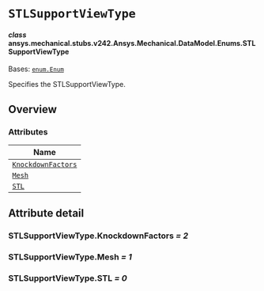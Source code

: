 # `STLSupportViewType`

<a id="ansys.mechanical.stubs.v242.Ansys.Mechanical.DataModel.Enums.STLSupportViewType"></a>

#### *class* ansys.mechanical.stubs.v242.Ansys.Mechanical.DataModel.Enums.STLSupportViewType

Bases: [`enum.Enum`](https://docs.python.org/3/library/enum.html#enum.Enum)

Specifies the STLSupportViewType.

<!-- !! processed by numpydoc !! -->

<a id="overview"></a>

## Overview

### Attributes

| Name |
| ---------------------------------------------------------------------------------------------------------------------------------------- |
| [`KnockdownFactors`](#STLSupportViewType.KnockdownFactors) |
| [`Mesh`](#STLSupportViewType.Mesh) |
| [`STL`](#STLSupportViewType.STL) |

<a id="attribute-detail"></a>

## Attribute detail

<a id="STLSupportViewType.KnockdownFactors"></a>

### STLSupportViewType.KnockdownFactors *= 2*

<a id="STLSupportViewType.Mesh"></a>

### STLSupportViewType.Mesh *= 1*

<a id="STLSupportViewType.STL"></a>

### STLSupportViewType.STL *= 0*


